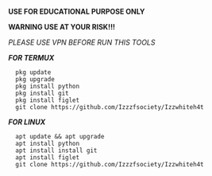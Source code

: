 __USE FOR EDUCATIONAL PURPOSE ONLY__


__WARNING USE AT YOUR RISK!!!__




*PLEASE USE VPN BEFORE RUN THIS TOOLS*







*__FOR TERMUX__*   
    
      pkg update
      pkg upgrade
      pkg install python
      pkg install git
      pkg install figlet
      git clone https://github.com/Izzzfsociety/Izzwhiteh4t

*__FOR LINUX__*

      apt update && apt upgrade
      apt install python
      apt install install git
      apt install figlet
      git clone https://github.com/Izzzfsociety/Izzwhiteh4t



              

